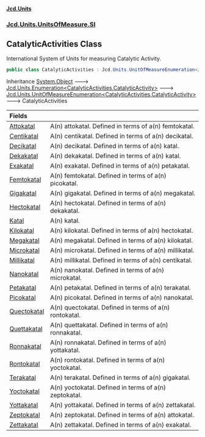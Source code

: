 #### [Jcd.Units](index.md 'index')
### [Jcd.Units.UnitsOfMeasure.SI](Jcd.Units.UnitsOfMeasure.SI.md 'Jcd.Units.UnitsOfMeasure.SI')

## CatalyticActivities Class

International System of Units for measuring Catalytic Activity.

```csharp
public class CatalyticActivities : Jcd.Units.UnitOfMeasureEnumeration<Jcd.Units.UnitsOfMeasure.SI.CatalyticActivities, Jcd.Units.UnitTypes.CatalyticActivity>
```

Inheritance [System.Object](https://docs.microsoft.com/en-us/dotnet/api/System.Object 'System.Object') &#129106; [Jcd.Units.Enumeration&lt;](Jcd.Units.Enumeration_TEnumeration,T_.md 'Jcd.Units.Enumeration<TEnumeration,T>')[CatalyticActivities](Jcd.Units.UnitsOfMeasure.SI.CatalyticActivities.md 'Jcd.Units.UnitsOfMeasure.SI.CatalyticActivities')[,](Jcd.Units.Enumeration_TEnumeration,T_.md 'Jcd.Units.Enumeration<TEnumeration,T>')[CatalyticActivity](Jcd.Units.UnitTypes.CatalyticActivity.md 'Jcd.Units.UnitTypes.CatalyticActivity')[&gt;](Jcd.Units.Enumeration_TEnumeration,T_.md 'Jcd.Units.Enumeration<TEnumeration,T>') &#129106; [Jcd.Units.UnitOfMeasureEnumeration&lt;](Jcd.Units.UnitOfMeasureEnumeration_TEnumeration,T_.md 'Jcd.Units.UnitOfMeasureEnumeration<TEnumeration,T>')[CatalyticActivities](Jcd.Units.UnitsOfMeasure.SI.CatalyticActivities.md 'Jcd.Units.UnitsOfMeasure.SI.CatalyticActivities')[,](Jcd.Units.UnitOfMeasureEnumeration_TEnumeration,T_.md 'Jcd.Units.UnitOfMeasureEnumeration<TEnumeration,T>')[CatalyticActivity](Jcd.Units.UnitTypes.CatalyticActivity.md 'Jcd.Units.UnitTypes.CatalyticActivity')[&gt;](Jcd.Units.UnitOfMeasureEnumeration_TEnumeration,T_.md 'Jcd.Units.UnitOfMeasureEnumeration<TEnumeration,T>') &#129106; CatalyticActivities

| Fields | |
| :--- | :--- |
| [Attokatal](Jcd.Units.UnitsOfMeasure.SI.CatalyticActivities.Attokatal.md 'Jcd.Units.UnitsOfMeasure.SI.CatalyticActivities.Attokatal') | A(n) attokatal. Defined in terms of a(n) femtokatal. |
| [Centikatal](Jcd.Units.UnitsOfMeasure.SI.CatalyticActivities.Centikatal.md 'Jcd.Units.UnitsOfMeasure.SI.CatalyticActivities.Centikatal') | A(n) centikatal. Defined in terms of a(n) decikatal. |
| [Decikatal](Jcd.Units.UnitsOfMeasure.SI.CatalyticActivities.Decikatal.md 'Jcd.Units.UnitsOfMeasure.SI.CatalyticActivities.Decikatal') | A(n) decikatal. Defined in terms of a(n) katal. |
| [Dekakatal](Jcd.Units.UnitsOfMeasure.SI.CatalyticActivities.Dekakatal.md 'Jcd.Units.UnitsOfMeasure.SI.CatalyticActivities.Dekakatal') | A(n) dekakatal. Defined in terms of a(n) katal. |
| [Exakatal](Jcd.Units.UnitsOfMeasure.SI.CatalyticActivities.Exakatal.md 'Jcd.Units.UnitsOfMeasure.SI.CatalyticActivities.Exakatal') | A(n) exakatal. Defined in terms of a(n) petakatal. |
| [Femtokatal](Jcd.Units.UnitsOfMeasure.SI.CatalyticActivities.Femtokatal.md 'Jcd.Units.UnitsOfMeasure.SI.CatalyticActivities.Femtokatal') | A(n) femtokatal. Defined in terms of a(n) picokatal. |
| [Gigakatal](Jcd.Units.UnitsOfMeasure.SI.CatalyticActivities.Gigakatal.md 'Jcd.Units.UnitsOfMeasure.SI.CatalyticActivities.Gigakatal') | A(n) gigakatal. Defined in terms of a(n) megakatal. |
| [Hectokatal](Jcd.Units.UnitsOfMeasure.SI.CatalyticActivities.Hectokatal.md 'Jcd.Units.UnitsOfMeasure.SI.CatalyticActivities.Hectokatal') | A(n) hectokatal. Defined in terms of a(n) dekakatal. |
| [Katal](Jcd.Units.UnitsOfMeasure.SI.CatalyticActivities.Katal.md 'Jcd.Units.UnitsOfMeasure.SI.CatalyticActivities.Katal') | A(n) katal. |
| [Kilokatal](Jcd.Units.UnitsOfMeasure.SI.CatalyticActivities.Kilokatal.md 'Jcd.Units.UnitsOfMeasure.SI.CatalyticActivities.Kilokatal') | A(n) kilokatal. Defined in terms of a(n) hectokatal. |
| [Megakatal](Jcd.Units.UnitsOfMeasure.SI.CatalyticActivities.Megakatal.md 'Jcd.Units.UnitsOfMeasure.SI.CatalyticActivities.Megakatal') | A(n) megakatal. Defined in terms of a(n) kilokatal. |
| [Microkatal](Jcd.Units.UnitsOfMeasure.SI.CatalyticActivities.Microkatal.md 'Jcd.Units.UnitsOfMeasure.SI.CatalyticActivities.Microkatal') | A(n) microkatal. Defined in terms of a(n) millikatal. |
| [Millikatal](Jcd.Units.UnitsOfMeasure.SI.CatalyticActivities.Millikatal.md 'Jcd.Units.UnitsOfMeasure.SI.CatalyticActivities.Millikatal') | A(n) millikatal. Defined in terms of a(n) centikatal. |
| [Nanokatal](Jcd.Units.UnitsOfMeasure.SI.CatalyticActivities.Nanokatal.md 'Jcd.Units.UnitsOfMeasure.SI.CatalyticActivities.Nanokatal') | A(n) nanokatal. Defined in terms of a(n) microkatal. |
| [Petakatal](Jcd.Units.UnitsOfMeasure.SI.CatalyticActivities.Petakatal.md 'Jcd.Units.UnitsOfMeasure.SI.CatalyticActivities.Petakatal') | A(n) petakatal. Defined in terms of a(n) terakatal. |
| [Picokatal](Jcd.Units.UnitsOfMeasure.SI.CatalyticActivities.Picokatal.md 'Jcd.Units.UnitsOfMeasure.SI.CatalyticActivities.Picokatal') | A(n) picokatal. Defined in terms of a(n) nanokatal. |
| [Quectokatal](Jcd.Units.UnitsOfMeasure.SI.CatalyticActivities.Quectokatal.md 'Jcd.Units.UnitsOfMeasure.SI.CatalyticActivities.Quectokatal') | A(n) quectokatal. Defined in terms of a(n) rontokatal. |
| [Quettakatal](Jcd.Units.UnitsOfMeasure.SI.CatalyticActivities.Quettakatal.md 'Jcd.Units.UnitsOfMeasure.SI.CatalyticActivities.Quettakatal') | A(n) quettakatal. Defined in terms of a(n) ronnakatal. |
| [Ronnakatal](Jcd.Units.UnitsOfMeasure.SI.CatalyticActivities.Ronnakatal.md 'Jcd.Units.UnitsOfMeasure.SI.CatalyticActivities.Ronnakatal') | A(n) ronnakatal. Defined in terms of a(n) yottakatal. |
| [Rontokatal](Jcd.Units.UnitsOfMeasure.SI.CatalyticActivities.Rontokatal.md 'Jcd.Units.UnitsOfMeasure.SI.CatalyticActivities.Rontokatal') | A(n) rontokatal. Defined in terms of a(n) yoctokatal. |
| [Terakatal](Jcd.Units.UnitsOfMeasure.SI.CatalyticActivities.Terakatal.md 'Jcd.Units.UnitsOfMeasure.SI.CatalyticActivities.Terakatal') | A(n) terakatal. Defined in terms of a(n) gigakatal. |
| [Yoctokatal](Jcd.Units.UnitsOfMeasure.SI.CatalyticActivities.Yoctokatal.md 'Jcd.Units.UnitsOfMeasure.SI.CatalyticActivities.Yoctokatal') | A(n) yoctokatal. Defined in terms of a(n) zeptokatal. |
| [Yottakatal](Jcd.Units.UnitsOfMeasure.SI.CatalyticActivities.Yottakatal.md 'Jcd.Units.UnitsOfMeasure.SI.CatalyticActivities.Yottakatal') | A(n) yottakatal. Defined in terms of a(n) zettakatal. |
| [Zeptokatal](Jcd.Units.UnitsOfMeasure.SI.CatalyticActivities.Zeptokatal.md 'Jcd.Units.UnitsOfMeasure.SI.CatalyticActivities.Zeptokatal') | A(n) zeptokatal. Defined in terms of a(n) attokatal. |
| [Zettakatal](Jcd.Units.UnitsOfMeasure.SI.CatalyticActivities.Zettakatal.md 'Jcd.Units.UnitsOfMeasure.SI.CatalyticActivities.Zettakatal') | A(n) zettakatal. Defined in terms of a(n) exakatal. |
